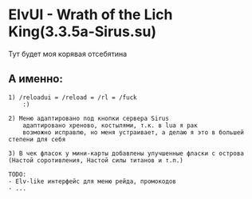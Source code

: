 # ElvUI - Wrath of the Lich King(3.3.5a-Sirus.su)
Тут будет моя корявая отсебятина
<br />

## А именно:

    1) /reloadui = /reload = /rl = /fuck
        :)
        
    2) Меню адаптировано под кнопки сервера Sirus
        адаптировано хреново, костылями, т.к. в lua я рак
        возможно исправлю, но меня устраивает, а делаю я это в большей степени для себя
    
    3) В чек фласок у мини-карты добавлены улучшенные фласки с острова (Настой соротивления, Настой силы титанов и т.п.)
    
    TODO:
    - Elv-like интерфейс для меню рейда, промокодов
    - ...
